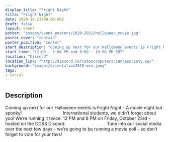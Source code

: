 ```yaml
---
display_title: "Fright Night"
title: "Fright Night"
date: 2020-10-23T00:00:00Z
draft: false
layout: event
poster: "images/event_posters/2020-2021/halloween_movie.jpg"
poster_cover: "contain"
poster_position: "center"
short_description: "Coming up next for our Halloween events is Fright Night - A movie night but spooky!"
start_time: "12:00 - 2:00 PM and 8:00 - 10:00 PM EDT"
location: "Discord"
location_link: "http://discord.carletoncomputersciencesociety.ca/"
background: "images/orientation2018-min.jpeg"
tags:
- social
---
```


## Description

Coming up next for our Halloween events is Fright Night - A movie night but spooky! 
⠀⠀⠀⠀⠀⠀⠀⠀⠀⠀⠀⠀
International students, we didn’t forget about you! We’re running it twice: 12 PM and 8 PM on Friday, October 23rd - hosted on the CCSS Discord.
⠀⠀⠀⠀⠀⠀⠀⠀⠀⠀⠀⠀
Tune into our social media over the next few days - we’re going to be running a movie poll - so don’t forget to vote for your favs!